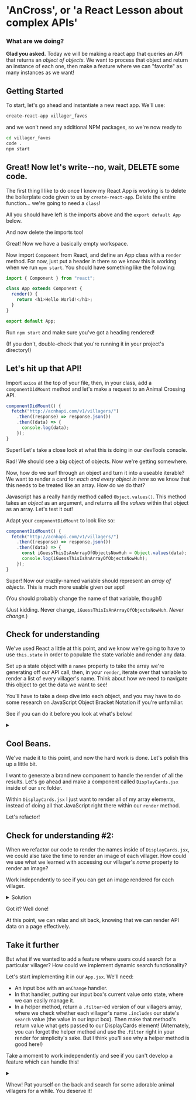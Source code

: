 # 'AnCross', or 'a React Lesson about complex APIs'

### What are we doing?

**Glad you asked.** Today we will be making a react app that queries an API that returns an _object of objects_. We want to process that object and return an instance of each one, then make a feature where we can "favorite" as many instances as we want!

## Getting Started

To start, let's go ahead and instantiate a new react app. We'll use:

```bash
create-react-app villager_faves
```

and we won't need any additional NPM packages, so we're now ready to

```bash
cd villager_faves
code .
npm start
```

## Great! Now let's write--no, wait, DELETE some code.

The first thing I like to do once I know my React App is working is to delete the boilerplate code given to us by `create-react-app`. Delete the entire function... we're going to need a `class`!

All you should have left is the imports above and the `export default App` below.

And now delete the imports too!

Great! Now we have a basically empty workspace.

Now import `Component` from React, and define an App class with a `render` method. For now, just put a header in there so we know this is working when we run `npm start`. You should have something like the following:

```javascript
import { Component } from "react";

class App extends Component {
  render() {
    return <h1>Hello World!</h1>;
  }
}

export default App;
```

Run `npm start` and make sure you've got a heading rendered!

(If you don't, double-check that you're running it in your project's directory!)

## Let's hit up that API!

Import `axios` at the top of your file, then, in your class, add a `componentDidMount` method and let's make a request to an Animal Crossing API.

```js
componentDidMount() {
  fetch("http://acnhapi.com/v1/villagers/")
    .then((response) => response.json())
    .then((data) => {
      console.log(data);
    });
}
```

Super! Let's take a close look at what this is doing in our devTools console.

Rad! We should see a big object of objects. Now we're getting somewhere.

Now, how do we surf through an object and turn it into a useable iterable? We want to render a card for _each and every object in here_ so we know that this needs to be treated like an array. How do we do that?

Javascript has a really handy method called `Object.values()`. This method takes an _object_ as an argument, and returns all the _values_ within that object as an array. Let's test it out!

Adapt your `componentDidMount` to look like so:

```js
componentDidMount() {
  fetch("http://acnhapi.com/v1/villagers/")
    .then((response) => response.json())
    .then((data) => {
      const iGuessThisIsAnArrayOfObjectsNowHuh = Object.values(data);
      console.log(iGuessThisIsAnArrayOfObjectsNowHuh);
    });
}
```

Super! Now our crazily-named variable should represent an _array of objects_. This is much more usable given our app!

(You should probably change the name of that variable, though!)

(Just kidding. Never change, `iGuessThisIsAnArrayOfObjectsNowHuh`. _Never change._)

## Check for understanding

We've used React a little at this point, and we know we're going to have to use `this.state` in order to populate the state variable and render any data.

Set up a state object with a `names` property to take the array we're generating off our API call, then, in your `render`, iterate over that variable to render a list of every villager's name. Think about how we need to navigate this object to get the data we want to see!

You'll have to take a deep dive into each object, and you may have to do some research on JavaScript Object Bracket Notation if you're unfamiliar.

See if you can do it before you look at what's below!

<details>
<summary></summary>

Make an initial state.

```js
state = {
  villagers: [],
};
```

Put our array of objects in there once when we hit our API.

```js
componentDidMount() {
  fetch("http://acnhapi.com/v1/villagers/")
    .then((response) => response.json())
    .then((data) => {
      this.setState({ villagers: Object.values(data) });
    });
}
```

Render each villagers' name (on the name object, using bracket notation to make sure the dash isn't interpreted as a subtraction symbol.)

```js
return (
  <div>
    {this.state.villagers.map((villager) => (
      <p>{villager.name["name-USen"]}</p>
    ))}
  </div>
);
```

</details>

## Cool Beans.

We've made it to this point, and now the hard work is done. Let's polish this up a little bit.

I want to generate a brand new component to handle the render of all the results. Let's go ahead and make a component called `DisplayCards.jsx` inside of our `src` folder.

Within `DisplayCards.jsx` I just want to render all of my array elements, instead of doing all that JavaScript right there within our `render` method.

Let's refactor!

## Check for understanding #2:

When we refactor our code to render the names inside of `DisplayCards.jsx`, we could also take the time to render an image of each villager. How could we use what we learned with accessing our villager's _name_ property to render an image?

Work independently to see if you can get an image rendered for each villager.

<details>
<summary>Solution</summary>

Rendered in `DisplayCards.jsx`:

```js
<div>
  {this.props.villagers.map((villager, i) => (
    <div key={i}>
      <img alt={villager.name["name-USen"]} src={villager["image_uri"]} />
      <p>{villager.name["name-USen"]}</p>
    </div>
  ))}
</div>
```

</details>

Got it? Well done!

At this point, we can relax and sit back, knowing that we can render API data on a page effectively.

## Take it further

But what if we wanted to add a feature where users could search for a particular villager? How could we implement dynamic search functionality?

Let's start implementing it in our `App.jsx`. We'll need:

- An input box with an `onChange` handler.
- In that handler, putting our input box's current value onto state, where we can easily manage it.
- In a helper method, return a `.filter`-ed version of our villagers array, where we check whether each villager's name `.includes` our state's `search` value (the value in our input box). Then make that method's return value what gets passed to our DisplayCards element! (Alternately, you can forget the helper method and use the .`filter` right in your render for simplicity's sake. But I think you'll see why a helper method is good here!)

Take a moment to work independently and see if you can't develop a feature which can handle this!

<details>
<summary></summary>

```js
dynamicSearch = () => {
  return this.state.villagers.filter((villager) =>
    villager.name["name-USen"]
      .toLowerCase()
      .includes(this.state.search.toLowerCase())
  );
};
```

and within the return...

```js
<div>
  <input type="text" onChange={this.handleChange} />
  <DisplayCards villagers={this.dynamicSearch()} />
</div>
```

</details>

Whew! Pat yourself on the back and search for some adorable animal villagers for a while. You deserve it!
